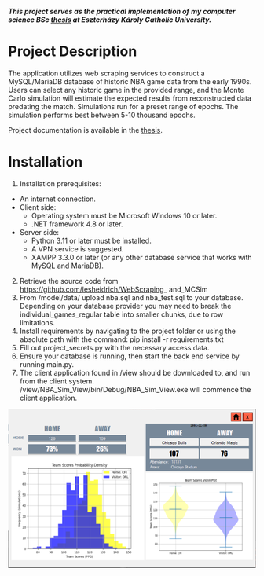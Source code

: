 ***This project serves as the practical implementation of my computer science BSc [thesis](https://github.com/lesheidrich/Thesis/blob/bf28caa3c3bd65426a2e8a63fd0e69c3d5d254b0/thesis_gwjz4t.pdf) at Eszterházy Károly Catholic University.***

# Project Description
The application utilizes web scraping services to construct a MySQL/MariaDB database of historic NBA game data from the early 1990s. Users can select any historic game in the provided range, and the Monte Carlo simulation will estimate the expected results from reconstructed data predating the match. Simulations run for a preset range of epochs. The simulation performs best between 5-10 thousand epochs.

Project documentation is available in the [thesis](https://github.com/lesheidrich/Thesis/blob/bf28caa3c3bd65426a2e8a63fd0e69c3d5d254b0/thesis_gwjz4t.pdf).

# Installation
1. Installation prerequisites:
  - An internet connection.
  - Client side:
    - Operating system must be Microsoft Windows 10 or later.
    - .NET framework 4.8 or later.
- Server side:
  - Python 3.11 or later must be installed.
  - A VPN service is suggested.
  - XAMPP 3.3.0 or later (or any other database service that works with
MySQL and MariaDB).
2. Retrieve the source code from https://github.com/lesheidrich/WebScraping_
and_MCSim
3. From /model/data/ upload nba.sql and nba_test.sql to your database. Depending
on your database provider you may need to break the individual_games_regular
table into smaller chunks, due to row limitations.
4. Install requirements by navigating to the project folder or using the absolute path
with the command: pip install -r requirements.txt
5. Fill out project_secrets.py with the necessary access data.
6. Ensure your database is running, then start the back end service by running
main.py.
7. The client application found in /view should be downloaded to, and run from the
client system. /view/NBA_Sim_View/bin/Debug/NBA_Sim_View.exe will commence
the client application.

![Monte Carlo simulation results](https://github.com/lesheidrich/Thesis/blob/main/img/user-guide/MonteCarlo.png?raw=true)

